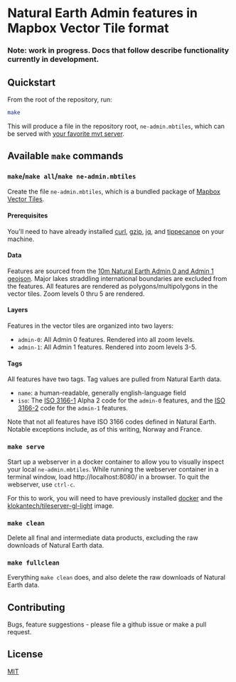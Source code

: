 # Natural Earth Admin features in Mapbox Vector Tile format

### Note: work in progress. Docs that follow describe functionality currently in development.

## Quickstart

From the root of the repository, run:

```sh
make
```

This will produce a file in the repository root, `ne-admin.mbtiles`, which can be served with [your favorite mvt server](https://github.com/mapbox/awesome-vector-tiles#servers).

## Available `make` commands

### `make`/`make all`/`make ne-admin.mbtiles`

Create the file `ne-admin.mbtiles`, which is a bundled package of [Mapbox Vector Tiles](https://www.mapbox.com/vector-tiles/).

#### Prerequisites

You'll need to have already installed [curl](https://curl.haxx.se/), [gzip](http://www.gzip.org/), [jq](https://stedolan.github.io/jq/), and [tippecanoe](https://github.com/mapbox/tippecanoe) on your machine.

#### Data

Features are sourced from the [10m Natural Earth Admin 0 and Admin 1 geojson](https://github.com/nvkelso/natural-earth-vector/tree/master/geojson). Major lakes straddling international boundaries are excluded from the features. All features are rendered as polygons/multipolygons in the vector tiles. Zoom levels 0 thru 5 are rendered.

#### Layers

Features in the vector tiles are organized into two layers:

* `admin-0`: All Admin 0 features. Rendered into all zoom levels.
* `admin-1`: All Admin 1 features. Rendered into zoom levels 3-5.

#### Tags

All features have two tags. Tag values are pulled from Natural Earth data.
* `name`: a human-readable, generally english-language field
* `iso`: The [ISO 3166-1](https://en.wikipedia.org/wiki/ISO_3166-1) Alpha 2 code for the `admin-0` features, and the [ISO 3166-2](https://en.wikipedia.org/wiki/ISO_3166-2) code for the `admin-1` features.

Note that not all features have ISO 3166 codes defined in Natural Earth. Notable exceptions include, as of this writing, Norway and France.

### `make serve`

Start up a webserver in a docker container to allow you to visually inspect your local `ne-admin.mbtiles`. While running the webserver container in a terminal window, load http://localhost:8080/ in a browser. To quit the webserver, use `ctrl-c`.

For this to work, you will need to have previously installed [docker](https://www.docker.com/) and the [klokantech/tileserver-gl-light](https://hub.docker.com/r/klokantech/tileserver-gl-light/) image.

### `make clean`

Delete all final and intermediate data products, excluding the raw downloads of Natural Earth data.

### `make fullclean`

Everything `make clean` does, and also delete the raw downloads of Natural Earth data.

## Contributing

Bugs, feature suggestions - please file a github issue or make a pull request.

## License

[MIT](https://github.com/travelmapaddict/natural-earth-admin-mvt/blob/master/LICENSE)
